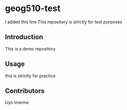 # geog510-test

I added this line
This repository is strictly for test purposes

## Introduction 

This is a demo repository 

## Usage    

this is strictly for practice

## Contributors

Uyo Imeime
